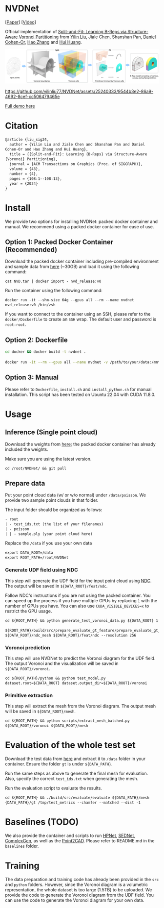 # NVDNet

[[Paper](https://arxiv.org/abs/2406.05261)] [[Video](https://youtu.be/omS38sAbt9w)]

Official implementation of [Split-and-Fit: Learning B-Reps via Structure-Aware Voronoi Partitioning](https://arxiv.org/abs/2406.05261) from [Yilin Liu](https://yilinliu77.github.io/), Jiale Chen, Shanshan Pan, [Daniel Cohen-Or](https://danielcohenor.com/), [Hao Zhang](https://www.cs.sfu.ca/~haoz/) and [Hui Huang](https://vcc.tech/~huihuang).

![](assets/1teaser.png)

https://github.com/yilinliu77/NVDNet/assets/25240333/9544b3e2-86a9-4692-8cef-cc506479465e

[Full demo here](https://youtu.be/omS38sAbt9w)

# Citation
```
@article {liu_sig24,
  author = {Yilin Liu and Jiale Chen and Shanshan Pan and Daniel Cohen-Or and Hao Zhang and Hui Huang},
  title = {{Split-and-Fit}: Learning {B-Reps} via Structure-Aware {Voronoi} Partitioning},
  journal = {ACM Transactions on Graphics (Proc. of SIGGRAPH)},
  volume = {43},
  number = {4},
  pages = {108:1--108:13},
  year = {2024}
}
```

# Install

We provide two options for installing NVDNet: packed docker container and manual. We recommend using a packed docker container for ease of use.

## Option 1: Packed Docker Container (Recommended)

Download the packed docker container including pre-compiled environment and sample data from [here](https://www.dropbox.com/scl/fi/p5zi97igmiygv2x69row7/NVD.tar?rlkey=l5o7hx5qu1zymxd7k4wln1pfq&st=o6zuw47v&dl=0) (~30GB) and load it using the following command:

```
cat NVD.tar | docker import - nvd_release:v0
```

Run the container using the following command:

```
docker run -it --shm-size 64g --gpus all --rm --name nvdnet nvd_release:v0 /bin/zsh
```

If you want to connect to the container using an SSH, please refer to the `docker/Dockerfile` to create an `SSH` wrap. The default user and password is `root:root`.

## Option 2: Dockerfile

```bash
cd docker && docker build -t nvdnet .

docker run -it --rm --gpus all --name nvdnet -v /path/to/your/data:/mnt/d/ nvdnet
```

## Option 3: Manual

Please refer to `Dockerfile`, `install.sh` and `install_python.sh` for manual installation. This script has been tested on Ubuntu 22.04 with CUDA 11.8.0.

# Usage

## Inference (Single point cloud)

Download the weights from [here](https://www.dropbox.com/scl/fi/g6k2zwt2bbkk9y3vycrmo/0102_v15-_parsenet_unet_base16_focal75_wonormal_channel4_float32_aug.ckpt?rlkey=smryoqn52woonwhreo6l3oe1b&st=dbjvpsib&dl=0); the packed docker container has already included the weights.

Make sure you are using the latest version.

```
cd /root/NVDNet/ && git pull
```


## Prepare data

Put your point cloud data (w/ or w/o normal) under `/data/poisson`. We provide two sample point clouds in that folder.

The input folder should be organized as follows:

```
- root
| - test_ids.txt (the list of your filenames)
| - poisson
| | - sample.ply (your point cloud here)
```

Replace the `/data` if you use your own data

```
export DATA_ROOT=/data
export ROOT_PATH=/root/NVDNet
```

### Generate UDF field using NDC

This step will generate the UDF field for the input point cloud using [NDC](https://github.com/czq142857/NDC). The output will be saved in `${DATA_ROOT}/feat/ndc`. 

Follow NDC's instructions if you are not using the packed container. You can speed up the process if you have multiple GPUs by replacing `1` with the number of GPUs you have. You can also use `CUDA_VISIBLE_DEVICES=x` to restrict the GPU usage.

```
cd ${ROOT_PATH} && python generate_test_voronoi_data.py ${DATA_ROOT} 1

${ROOT_PATH}/build/src/prepare_evaluate_gt_feature/prepare_evaluate_gt_feature ${DATA_ROOT}/ndc_mesh ${DATA_ROOT}/feat/ndc --resolution 256
```


### Voronoi prediction

This step will use NVDNet to predict the Voronoi diagram for the UDF field. The output Voronoi and the visualization will be saved in `${DATA_ROOT}/voronoi`. 

```
cd ${ROOT_PATH}/python && python test_model.py dataset.root=${DATA_ROOT} dataset.output_dir=${DATA_ROOT}/voronoi
```

### Primitive extraction

This step will extract the mesh from the Voronoi diagram. The output mesh will be saved in `${DATA_ROOT}/mesh`.

```
cd ${ROOT_PATH} && python scripts/extract_mesh_batched.py ${DATA_ROOT}/voronoi ${DATA_ROOT}/mesh
```

# Evaluation of the whole test set

Download the test data from [here](https://www.dropbox.com/scl/fi/sxhyd2x25tcpe8tp9cmko/NVD_test_data.zip?rlkey=zew313ul92i2wsmq82u8216f7&st=9as262cc&dl=0) and extract it to `/data` folder in your container. Ensure the folder `gt` is under `${DATA_PATH}`. 

Run the same steps as above to generate the final mesh for evaluation. Also, specify the correct `test_ids.txt` when generating the mesh.

Run the evaluation script to evaluate the results.

```
cd ${ROOT_PATH} && ./build/src/evaluate/evaluate ${DATA_PATH}/mesh {DATA_PATH}/gt /tmp/test_metrics --chamfer --matched --dist -1
```


# Baselines (TODO)
We also provide the container and scripts to run [HPNet](https://github.com/SimingYan/HPNet), [SEDNet](https://github.com/yuanqili78/SED-Net), [ComplexGen](https://github.com/guohaoxiang/ComplexGen), as well as the [Point2CAD](https://github.com/YujiaLiu76/point2cad). Please refer to README.md in the `baselines` folder.

# Training

The data preparation and training code has already been provided in the `src` and `python` folders. However, since the Voronoi diagram is a volumetric representation, the whole dataset is too large (1.5TB) to be uploaded. We provide the code to generate the Voronoi diagram from the UDF field. You can use the code to generate the Voronoi diagram for your own data.

